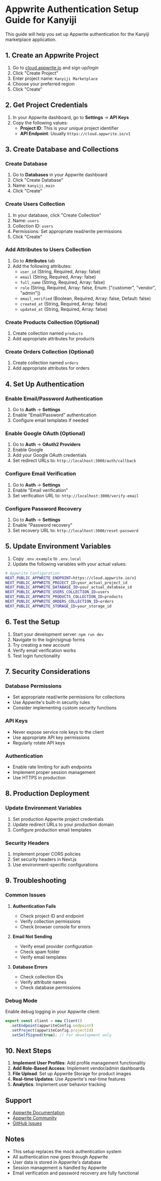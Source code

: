 # Appwrite Authentication Setup Guide for Kanyiji

This guide will help you set up Appwrite authentication for the Kanyiji marketplace application.

## 1. Create an Appwrite Project

1. Go to [cloud.appwrite.io](https://cloud.appwrite.io) and sign up/login
2. Click "Create Project"
3. Enter project name: `Kanyiji Marketplace`
4. Choose your preferred region
5. Click "Create"

## 2. Get Project Credentials

1. In your Appwrite dashboard, go to **Settings** → **API Keys**
2. Copy the following values:
   - **Project ID**: This is your unique project identifier
   - **API Endpoint**: Usually `https://cloud.appwrite.io/v1`

## 3. Create Database and Collections

### Create Database
1. Go to **Databases** in your Appwrite dashboard
2. Click "Create Database"
3. Name: `kanyiji_main`
4. Click "Create"

### Create Users Collection
1. In your database, click "Create Collection"
2. Name: `users`
3. Collection ID: `users`
4. Permissions: Set appropriate read/write permissions
5. Click "Create"

### Add Attributes to Users Collection
1. Go to **Attributes** tab
2. Add the following attributes:
   - `user_id` (String, Required, Array: false)
   - `email` (String, Required, Array: false)
   - `full_name` (String, Required, Array: false)
   - `role` (String, Required, Array: false, Enum: ["customer", "vendor", "admin"])
   - `email_verified` (Boolean, Required, Array: false, Default: false)
   - `created_at` (String, Required, Array: false)
   - `updated_at` (String, Required, Array: false)

### Create Products Collection (Optional)
1. Create collection named `products`
2. Add appropriate attributes for products

### Create Orders Collection (Optional)
1. Create collection named `orders`
2. Add appropriate attributes for orders

## 4. Set Up Authentication

### Enable Email/Password Authentication
1. Go to **Auth** → **Settings**
2. Enable "Email/Password" authentication
3. Configure email templates if needed

### Enable Google OAuth (Optional)
1. Go to **Auth** → **OAuth2 Providers**
2. Enable Google
3. Add your Google OAuth credentials
4. Set redirect URLs to: `http://localhost:3000/auth/callback`

### Configure Email Verification
1. Go to **Auth** → **Settings**
2. Enable "Email verification"
3. Set verification URL to: `http://localhost:3000/verify-email`

### Configure Password Recovery
1. Go to **Auth** → **Settings**
2. Enable "Password recovery"
3. Set recovery URL to: `http://localhost:3000/reset-password`

## 5. Update Environment Variables

1. Copy `.env.example` to `.env.local`
2. Update the following variables with your actual values:

```bash
# Appwrite Configuration
NEXT_PUBLIC_APPWRITE_ENDPOINT=https://cloud.appwrite.io/v1
NEXT_PUBLIC_APPWRITE_PROJECT_ID=your_actual_project_id
NEXT_PUBLIC_APPWRITE_DATABASE_ID=your_actual_database_id
NEXT_PUBLIC_APPWRITE_USERS_COLLECTION_ID=users
NEXT_PUBLIC_APPWRITE_PRODUCTS_COLLECTION_ID=products
NEXT_PUBLIC_APPWRITE_ORDERS_COLLECTION_ID=orders
NEXT_PUBLIC_APPWRITE_STORAGE_ID=your_storage_id
```

## 6. Test the Setup

1. Start your development server: `npm run dev`
2. Navigate to the login/signup forms
3. Try creating a new account
4. Verify email verification works
5. Test login functionality

## 7. Security Considerations

### Database Permissions
- Set appropriate read/write permissions for collections
- Use Appwrite's built-in security rules
- Consider implementing custom security functions

### API Keys
- Never expose service role keys to the client
- Use appropriate API key permissions
- Regularly rotate API keys

### Authentication
- Enable rate limiting for auth endpoints
- Implement proper session management
- Use HTTPS in production

## 8. Production Deployment

### Update Environment Variables
1. Set production Appwrite project credentials
2. Update redirect URLs to your production domain
3. Configure production email templates

### Security Headers
1. Implement proper CORS policies
2. Set security headers in Next.js
3. Use environment-specific configurations

## 9. Troubleshooting

### Common Issues

1. **Authentication Fails**
   - Check project ID and endpoint
   - Verify collection permissions
   - Check browser console for errors

2. **Email Not Sending**
   - Verify email provider configuration
   - Check spam folder
   - Verify email templates

3. **Database Errors**
   - Check collection IDs
   - Verify attribute names
   - Check database permissions

### Debug Mode
Enable debug logging in your Appwrite client:

```typescript
export const client = new Client()
  .setEndpoint(appwriteConfig.endpoint)
  .setProject(appwriteConfig.projectId)
  .setSelfSigned(true); // For development only
```

## 10. Next Steps

1. **Implement User Profiles**: Add profile management functionality
2. **Add Role-Based Access**: Implement vendor/admin dashboards
3. **File Upload**: Set up Appwrite Storage for product images
4. **Real-time Updates**: Use Appwrite's real-time features
5. **Analytics**: Implement user behavior tracking

## Support

- [Appwrite Documentation](https://appwrite.io/docs)
- [Appwrite Community](https://appwrite.io/discord)
- [GitHub Issues](https://github.com/appwrite/appwrite/issues)

## Notes

- This setup replaces the mock authentication system
- All authentication now goes through Appwrite
- User data is stored in Appwrite's database
- Session management is handled by Appwrite
- Email verification and password recovery are fully functional
